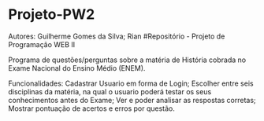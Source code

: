 # Projeto-PW2
Autores: Guilherme Gomes da Silva; Rian
#Repositório - Projeto de Programação WEB II

Programa de questões/perguntas sobre a matéria de História cobrada no Exame Nacional do Ensino Médio (ENEM).

Funcionalidades: Cadastrar Usuario em forma de Login; Escolher entre seis disciplinas da matéria, na qual o usuario poderá testar os seus conhecimentos antes do Exame; Ver e poder analisar as respostas corretas; Mostrar pontuação de acertos e erros por questão.
